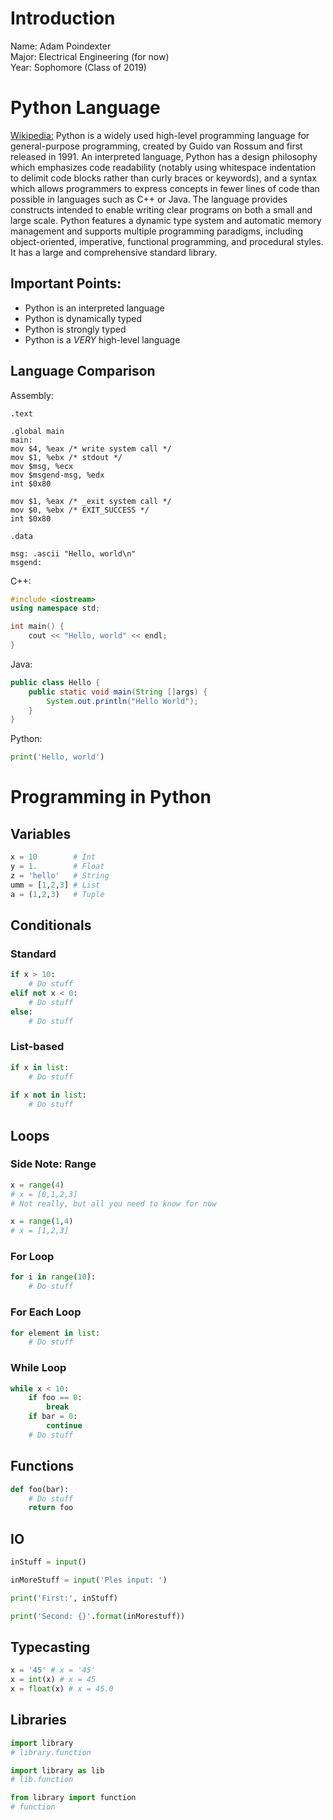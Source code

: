 # Introduction

Name: Adam Poindexter  
Major: Electrical Engineering (for now)  
Year: Sophomore (Class of 2019)

# Python Language

[Wikipedia:](https://en.wikipedia.org/wiki/Python_(programming_language)
"Python (programming language)")
Python is a widely used high-level programming language for general-purpose programming, created by Guido van Rossum and first released in 1991. An interpreted language, Python has a design philosophy which emphasizes code readability (notably using whitespace indentation to delimit code blocks rather than curly braces or keywords), and a syntax which allows programmers to express concepts in fewer lines of code than possible in languages such as C++ or Java. The language provides constructs intended to enable writing clear programs on both a small and large scale. Python features a dynamic type system and automatic memory management and supports multiple programming paradigms, including object-oriented, imperative, functional programming, and procedural styles. It has a large and comprehensive standard library.

## Important Points:

* Python is an interpreted language
* Python is dynamically typed
* Python is strongly typed
* Python is a *VERY* high-level language

## Language Comparison
Assembly:
```
.text

.global main
main:
mov $4, %eax /* write system call */
mov $1, %ebx /* stdout */
mov $msg, %ecx
mov $msgend-msg, %edx
int $0x80

mov $1, %eax /* _exit system call */
mov $0, %ebx /* EXIT_SUCCESS */
int $0x80

.data

msg: .ascii "Hello, world\n"
msgend:
```

C++:
``` c++
#include <iostream>
using namespace std;

int main() {
    cout << "Hello, world" << endl;
}
```

Java:
``` java
public class Hello {
    public static void main(String []args) {
        System.out.println("Hello World");
    }
}
```

Python:

``` python
print('Hello, world')
```

# Programming in Python

## Variables

``` python
x = 10        # Int
y = 1.        # Float
z = 'hello'   # String
umm = [1,2,3] # List
a = (1,2,3)   # Tuple
```

## Conditionals

### Standard

``` python
if x > 10:
    # Do stuff
elif not x < 0:
    # Do stuff
else:
    # Do stuff
```

### List-based

``` python
if x in list:
    # Do stuff
    
if x not in list:
    # Do stuff
```

## Loops

###  Side Note: Range

``` python
x = range(4)
# x = [0,1,2,3]
# Not really, but all you need to know for now

x = range(1,4)
# x = [1,2,3]
```

### For Loop

``` python
for i in range(10):
    # Do stuff
```

### For Each Loop

``` python
for element in list:
    # Do stuff
```

### While Loop

``` python
while x < 10:
    if foo == 0:
        break
    if bar = 0:
        continue
    # Do stuff
```

## Functions

``` python
def foo(bar):
    # Do stuff
    return foo
```

## IO

``` python
inStuff = input()

inMoreStuff = input('Ples input: ')

print('First:', inStuff)

print('Second: {}'.format(inMorestuff))
```

## Typecasting

``` python
x = '45' # x = '45'
x = int(x) # x = 45
x = float(x) # x = 45.0
```

## Libraries

``` python
import library
# library.function

import library as lib
# lib.function

from library import function
# function
```
